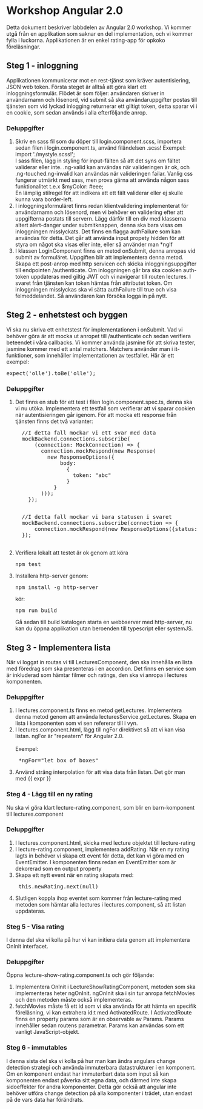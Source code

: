 # Workshop Angular 2.0
Detta dokument beskriver labbdelen av Angular 2.0 workshop.
Vi kommer utgå från en applikation som saknar en del implementation, och vi kommer fylla i luckorna.
Applikationen är en enkel rating-app för opkoko föreläsningar.
## Steg 1 - inloggning
Applikationen kommunicerar mot en rest-tjänst som kräver autentisiering, JSON web token. Första steget är alltså
att göra klart ett inloggningsformulär.
Flödet är som följer: användaren skriver in användarnamn och lösenord, vid submit så ska användaruppgifter postas till tjänsten som
vid lyckad inlogging returnerar ett giltigt token, detta sparar vi i en cookie, som sedan används i alla efterföljande anrop.
### Deluppgifter
<ol>
  <li>
  Skriv en sass fil som du döper till login.component.scss, importera sedan filen i login.component.ts, använd filändelsen .scss!
  Exempel: import './mystyle.scss!'; <br>
  I sass filen, lägg in styling för input-fälten så att det syns om fältet validerar eller inte.
  .ng-valid kan användas när valideringen är ok, och .ng-touched.ng-invalid kan användas när valideringen failar.
  Vanlig css fungerar utmärkt med sass, men prova gärna att använda någon sass funktionalitet t.e.x $myColor: #eee; <br>
  En lämplig stilregel för att indikera att ett fält validerar eller ej skulle kunna vara border-left.
  </li>
  <li>
  I inloggningsformuläret finns redan klientvalidering implementerat för användarnamn och lösenord, men vi behöver en validering efter
  att uppgifterna postats till servern. Lägg därför till en div med klasserna altert alert-danger under submitknappen, denna ska bara visas om
  inloggningen misslyckats. Det finns en flagga authFailure som kan användas för detta.
  Det går att använda input propety hidden för att styra om något ska visas eller inte, eller så använder man *ngIf
  </li>
  <li>
  I klassen LoginComponent finns en metod onSubmit, denna anropas vid submit av formuläret. Uppgiften blir att implementera denna metod.
  Skapa ett post-anrop med http servicen och skicka inloggningsuppgifter till endpointen /authenticate.
  Om inloggningen går bra ska cookien auth-token
  uppdateras med giltig JWT och vi navigerar till routen lectures.
  I svaret från tjänsten kan token hämtas från attributet token.
  Om inloggningen misslyckas ska vi sätta authFailure till true och visa felmeddelandet. Så användaren kan försöka logga in på nytt.
  </li>
</ol>

## Steg 2 - enhetstest och byggen
Vi ska nu skriva ett enhetstest för implementationen i onSubmit. Vad vi behöver göra är att mocka ut anropet till /authenticate och sedan verifiera beteendet i våra callbacks.
Vi kommer använda jasmine för att skriva tester, jasmine kommer med ett antal matchers. Matchers använder man i it-funktioner, som innehåller implementationen av testfallet. Här är ett exempel:
<pre>
expect('olle').toBe('olle');
</pre>

### Deluppgifter
<ol>
  <li>
  Det finns en stub för ett test i filen login.component.spec.ts, denna ska vi nu utöka. Implementera ett testfall som verifierar att vi sparar cookien när autentisieringen går igenom.
  För att mocka ett response från tjänsten finns det två varianter:
  <pre>
  //I detta fall mockar vi ett svar med data
  mockBackend.connections.subscribe(
      (connection: MockConnection) => {
        connection.mockRespond(new Response(
          new ResponseOptions({
              body:
                {
                  token: "abc"
                }
            }
        )));
    });
  </pre>
  <pre>
  //I detta fall mockar vi bara statusen i svaret
  mockBackend.connections.subscribe(connection => {
      connection.mockRespond(new ResponseOptions({status: 403}));
  });
  </pre>
  </li>
  <li>
  Verifiera lokalt att testet är ok genom att köra <pre>npm test</pre>
  </li>
  <li>
  Installera http-server genom: <pre>npm install -g http-server</pre>
  kör:
   <pre>npm run build</pre>
    Gå sedan till build katalogen starta en webbserver med http-server, 
    nu kan du öppna applikation utan beroenden till typescript eller systemJS.
  </li>
</ol>

## Steg 3 - Implementera lista
När vi loggat in routas vi till LecturesComponent, den ska innehålla en lista med föredrag som ska presenteras i en accordion.
Det finns en service som är inkluderad som hämtar filmer och ratings, den ska vi anropa i lectures komponenten.

### Deluppgifter
<ol>
  <li>
    I lectures.component.ts finns en metod getLectures.
    Implementera denna metod genom att använda lecturesService.getLectures.
    Skapa en lista i komponenten som vi sen refererar till i vyn.
  </li>
  <li>
    I lectures.component.html, lägg till ngFor direktivet så att vi kan visa listan. ngFor är "repeatern" för Angular 2.0.
    <br><br>
    Exempel:
     <pre> *ngFor="let box of boxes" </pre>
  </li>
  <li>
  Använd sträng interpolation för att visa data från listan.
  Det gör man med {{ expr }}
  </li>  
</ol>

### Steg 4 - Lägg till en ny rating
Nu ska vi göra klart lecture-rating.component, som blir en barn-komponent till lectures.component

### Deluppgifter
<ol>
  <li>
    I lectures.component.html, skicka med lecture objektet till lecture-rating
  </li>
  <li>
    I lecture-rating.component, implementera addRating. När en ny rating lagts in behöver vi skapa ett event för detta,
    det kan vi göra med en EventEmitter.
    I komponenten finns redan en EventEmitter som är dekorerad som en output property 
  </li>
  <li>
    Skapa ett nytt event när en rating skapats med:
    <pre> this.newRating.next(null) </pre>
  </li>
  <li>
    Slutligen koppla ihop eventet som kommer från lecture-rating med metoden som hämtar alla lectures i lectures.component,
    så att listan uppdateras.
  </li>
</ol>

### Steg 5 - Visa rating
I denna del ska vi kolla på hur vi kan initiera data genom att implementera OnInit interfacet.
### Deluppgifter
Öppna lecture-show-rating.component.ts och gör följande:
<ol>
  <li>
    Implementera OnInit i LectureShowRatingComponent, metoden som ska implementeras heter ngOnInit. ngOnInit ska i sin tur anropa fetchMovies och den metoden måste också implementeras.
  </li>
  <li>
    fetchMovies måste få ett id som vi ska använda för att hämta en specifik föreläsning, vi kan extrahera id:t med
    ActivatedRoute. I ActivatedRoute finns en property params som är en observable av Params. Params innehåller sedan routens parametrar.
    Params kan användas som ett vanligt JavaScript-objekt.
  </li>
</ol>

### Steg 6 - immutables
I denna sista del ska vi kolla på hur man kan ändra angulars change detection strategi och använda immuterbara datastrukturer i en komponent.
Om en komponent endast har immuterbart data som input så kan komponenten endast påverka sitt egna data,
och därmed inte skapa sidoeffekter för andra komponenter.
Detta gör också att angular inte behöver utföra change detection på alla komponenter i trädet, utan endast på de vars data har förändrats.
